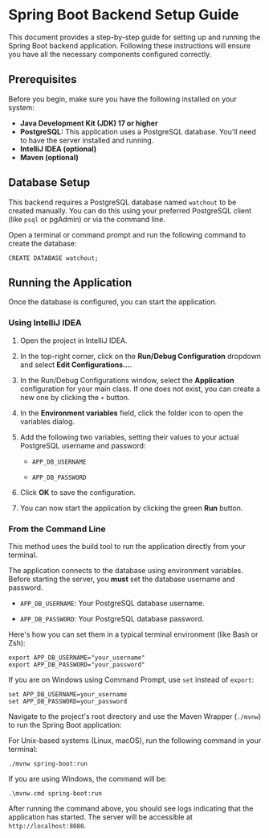 # Spring Boot Backend Setup Guide

This document provides a step-by-step guide for setting up and running the Spring Boot backend application. Following these instructions will ensure you have all the necessary components configured correctly.

## Prerequisites

Before you begin, make sure you have the following installed on your system:

* **Java Development Kit (JDK) 17 or higher**
* **PostgreSQL:** This application uses a PostgreSQL database. You'll need to have the server installed and running.
* **IntelliJ IDEA (optional)** 
* **Maven (optional)** 

## Database Setup

This backend requires a PostgreSQL database named `watchout` to be created manually. You can do this using your preferred PostgreSQL client (like `psql` or pgAdmin) or via the command line.

Open a terminal or command prompt and run the following command to create the database:

```
CREATE DATABASE watchout;
```

## Running the Application

Once the database is configured, you can start the application.

### Using IntelliJ IDEA

1. Open the project in IntelliJ IDEA.

2. In the top-right corner, click on the **Run/Debug Configuration** dropdown and select **Edit Configurations...**.

3. In the Run/Debug Configurations window, select the **Application** configuration for your main class. If one does not exist, you can create a new one by clicking the `+` button.

4. In the **Environment variables** field, click the folder icon to open the variables dialog.

5. Add the following two variables, setting their values to your actual PostgreSQL username and password:

    * `APP_DB_USERNAME`

    * `APP_DB_PASSWORD`

6. Click **OK** to save the configuration.

7. You can now start the application by clicking the green **Run** button.

### From the Command Line

This method uses the build tool to run the application directly from your terminal.

The application connects to the database using environment variables. Before starting the server, you **must** set the database username and password.

* `APP_DB_USERNAME`: Your PostgreSQL database username.

* `APP_DB_PASSWORD`: Your PostgreSQL database password.

Here's how you can set them in a typical terminal environment (like Bash or Zsh):

```
export APP_DB_USERNAME="your_username"
export APP_DB_PASSWORD="your_password"
```

If you are on Windows using Command Prompt, use `set` instead of `export`:

```
set APP_DB_USERNAME=your_username
set APP_DB_PASSWORD=your_password
```

Navigate to the project's root directory and use the Maven Wrapper (`./mvnw`) to run the Spring Boot application:

For Unix-based systems (Linux, macOS), run the following command in your terminal:

```
./mvnw spring-boot:run
```

If you are using Windows, the command will be:

```
.\mvnw.cmd spring-boot:run
```

After running the command above, you should see logs indicating that the application has started. The server will be accessible at `http://localhost:8080`.